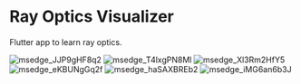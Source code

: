 
# Ray Optics Visualizer


####
Flutter app to learn ray optics.

![msedge_JJP9gHF8q2](https://user-images.githubusercontent.com/64468853/123994039-9e84a580-d9ea-11eb-83e4-4b8b58adfa70.png)
![msedge_T4lxgPN8Ml](https://user-images.githubusercontent.com/64468853/123994044-9f1d3c00-d9ea-11eb-93a1-b922ecf38bd9.png)
![msedge_Xl3Rm2HfY5](https://user-images.githubusercontent.com/64468853/123994045-9fb5d280-d9ea-11eb-81e2-49e27e20f1f1.png)
![msedge_eKBUNgGq2f](https://user-images.githubusercontent.com/64468853/123994047-9fb5d280-d9ea-11eb-84fb-923418691b9e.png)
![msedge_haSAXBREb2](https://user-images.githubusercontent.com/64468853/123994028-9cbae200-d9ea-11eb-9331-0cbf00287679.png)
![msedge_iMG6an6b3J](https://user-images.githubusercontent.com/64468853/123994035-9d537880-d9ea-11eb-8e3b-b92354a18b92.png)


